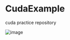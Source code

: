 # CudaExample
cuda practice repository

![image](https://github.com/Jooh34/CudaExample/assets/15865928/6ef11eb9-e108-48fd-871d-88b896be6437)
